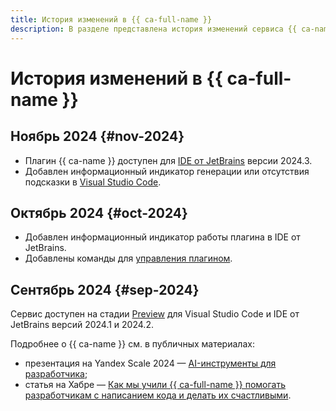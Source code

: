 ```yaml
---
title: История изменений в {{ ca-full-name }}
description: В разделе представлена история изменений сервиса {{ ca-name }}.
---
```


# История изменений в {{ ca-full-name }}

## Ноябрь 2024 {#nov-2024}

* Плагин {{ ca-name }} доступен для [IDE от JetBrains](https://www.jetbrains.com/ides/) версии 2024.3.
* Добавлен информационный индикатор генерации или отсутствия подсказки в [Visual Studio Code](https://code.visualstudio.com/).

## Октябрь 2024 {#oct-2024}

* Добавлен информационный индикатор работы плагина в IDE от JetBrains.
* Добавлены команды для [управления плагином](quickstart.md#manage-plugin).

## Сентябрь 2024 {#sep-2024}

Сервис доступен на стадии [Preview](../overview/concepts/launch-stages.md) для Visual Studio Code и IDE от JetBrains версий 2024.1 и 2024.2.

Подробнее о {{ ca-name }} см. в публичных материалах:
* презентация на Yandex Scale 2024 — [AI-инструменты для разработчика](https://scale.yandex.cloud/?v=1&videoTab=1&video=1981);
* статья на Хабре — [Как мы учили {{ ca-full-name }} помогать разработчикам с написанием кода и делать их счастливыми](https://habr.com/ru/companies/yandex/articles/841436/).